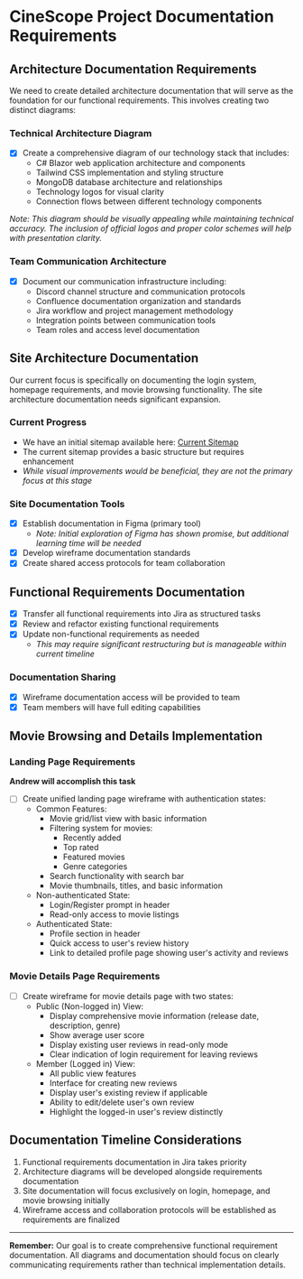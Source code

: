 # CineScope Project Documentation Requirements

## Architecture Documentation Requirements
We need to create detailed architecture documentation that will serve as the foundation for our functional requirements. This involves creating two distinct diagrams:

### Technical Architecture Diagram
- [X] Create a comprehensive diagram of our technology stack that includes:
  - C# Blazor web application architecture and components
  - Tailwind CSS implementation and styling structure
  - MongoDB database architecture and relationships
  - Technology logos for visual clarity
  - Connection flows between different technology components

*Note: This diagram should be visually appealing while maintaining technical accuracy. The inclusion of official logos and proper color schemes will help with presentation clarity.*

### Team Communication Architecture
- [x] Document our communication infrastructure including:
  - Discord channel structure and communication protocols
  - Confluence documentation organization and standards
  - Jira workflow and project management methodology
  - Integration points between communication tools
  - Team roles and access level documentation

## Site Architecture Documentation
Our current focus is specifically on documenting the login system, homepage requirements, and movie browsing functionality. The site architecture documentation needs significant expansion.

### Current Progress
- We have an initial sitemap available here: [Current Sitemap](https://github.com/omniV1/CineScope/blob/main/Documents/sitemap/readme.md)
- The current sitemap provides a basic structure but requires enhancement
- *While visual improvements would be beneficial, they are not the primary focus at this stage*

### Site Documentation Tools
- [x] Establish documentation in Figma (primary tool)
  - *Note: Initial exploration of Figma has shown promise, but additional learning time will be needed*
- [x] Develop wireframe documentation standards
- [x] Create shared access protocols for team collaboration

## Functional Requirements Documentation
- [X] Transfer all functional requirements into Jira as structured tasks
- [x] Review and refactor existing functional requirements
- [x] Update non-functional requirements as needed
  - *This may require significant restructuring but is manageable within current timeline*

### Documentation Sharing
- [x] Wireframe documentation access will be provided to team
- [x] Team members will have full editing capabilities

## Movie Browsing and Details Implementation
### Landing Page Requirements
**Andrew will accomplish this task**
- [ ] Create unified landing page wireframe with authentication states:
  - Common Features:
    - Movie grid/list view with basic information
    - Filtering system for movies:
      - Recently added
      - Top rated
      - Featured movies
      - Genre categories
    - Search functionality with search bar
    - Movie thumbnails, titles, and basic information
  - Non-authenticated State:
    - Login/Register prompt in header
    - Read-only access to movie listings
  - Authenticated State:
    - Profile section in header
    - Quick access to user's review history
    - Link to detailed profile page showing user's activity and reviews

### Movie Details Page Requirements
- [ ] Create wireframe for movie details page with two states:
  - Public (Non-logged in) View:
    - Display comprehensive movie information (release date, description, genre)
    - Show average user score
    - Display existing user reviews in read-only mode
    - Clear indication of login requirement for leaving reviews
  - Member (Logged in) View:
    - All public view features
    - Interface for creating new reviews
    - Display user's existing review if applicable
    - Ability to edit/delete user's own review
    - Highlight the logged-in user's review distinctly

## Documentation Timeline Considerations
1. Functional requirements documentation in Jira takes priority
2. Architecture diagrams will be developed alongside requirements documentation
3. Site documentation will focus exclusively on login, homepage, and movie browsing initially
4. Wireframe access and collaboration protocols will be established as requirements are finalized

---
**Remember:** Our goal is to create comprehensive functional requirement documentation. All diagrams and documentation should focus on clearly communicating requirements rather than technical implementation details.
